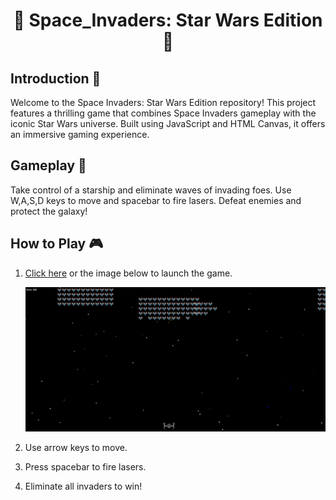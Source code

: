 <div align="center">

# 👾 Space_Invaders: Star Wars Edition 👾

</div>

## Introduction 🚀
Welcome to the Space Invaders: Star Wars Edition repository! This project features a thrilling game that combines Space Invaders gameplay with the iconic Star Wars universe. Built using JavaScript and HTML Canvas, it offers an immersive gaming experience.

## Gameplay 🌌
Take control of a starship and eliminate waves of invading foes. Use W,A,S,D keys to move and spacebar to fire lasers. Defeat enemies and protect the galaxy!

## How to Play 🎮
1. [Click here](https://tigscript.github.io/Space_Invaders/) or the image below to launch the game.
   
   [![Landing](imagenes/foto.png)](https://tigscript.github.io/Space_Invaders/)

2. Use arrow keys to move.
3. Press spacebar to fire lasers.
4. Eliminate all invaders to win!

